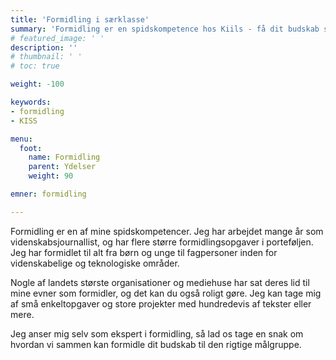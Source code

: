 ```yaml
---
title: 'Formidling i særklasse'
summary: 'Formidling er en spidskompetence hos Kiils - få dit budskab sikkert igennem her'
# featured_image: ' '
description: ''
# thumbnail: ' '
# toc: true

weight: -100

keywords:
- formidling
- KISS

menu:
  foot:
    name: Formidling
    parent: Ydelser
    weight: 90

emner: formidling

---
```


Formidling er en af mine spidskompetencer. Jeg har arbejdet mange år som videnskabsjournallist, og har flere større formidlingsopgaver i porteføljen. Jeg har formidlet til alt fra børn og unge til fagpersoner inden for videnskabelige og teknologiske områder. 

Nogle af landets største organisationer og mediehuse har sat deres lid til mine evner som formidler, og det kan du også roligt gøre. Jeg kan tage mig af små enkeltopgaver og store projekter med hundredevis af tekster eller mere.

Jeg anser mig selv som ekspert i formidling, så lad os tage en snak om hvordan vi sammen kan formidle dit budskab til den rigtige målgruppe.

